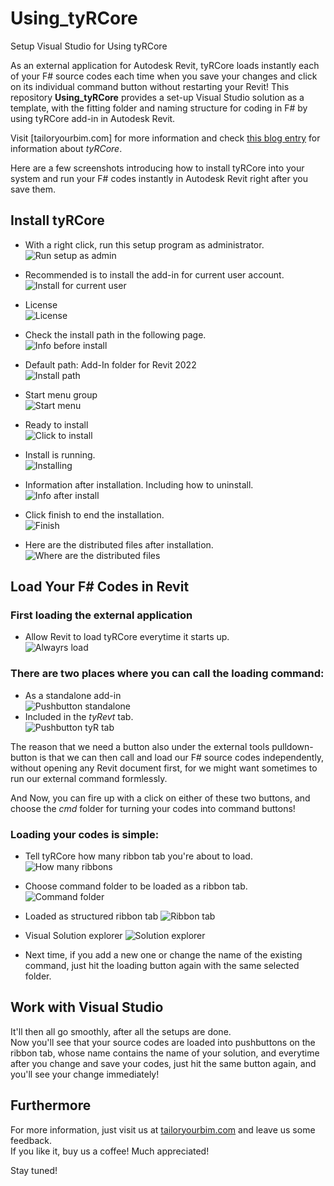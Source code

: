 # Using_tyRCore
Setup Visual Studio for Using tyRCore

As an external application for Autodesk Revit, tyRCore loads instantly each of your F# source codes each time when you save your changes and click on its individual command button without restarting your Revit! This repository **Using_tyRCore** provides a set-up Visual Studio solution as a template, with the fitting folder and naming structure for coding in F# by using tyRCore add-in in Autodesk Revit.

Visit [tailoryourbim.com] for more information and check [this blog entry][Compile F# Codes Without Restarting Revit] for information about _tyRCore_.

Here are a few screenshots introducing how to install tyRCore into your system and run your F# codes instantly in Autodesk Revit right after you save them.

## Install tyRCore

* With a right click, run this setup program as administrator.  
![Run setup as admin](/assets/img/1_01_Run%20install%20as%20admin.png)  

* Recommended is to install the add-in for current user account.  
![Install for current user](/assets/img/1_02_Install%20for%20current%20user.png)

* License  
![License](/assets/img/1_03_Agree%20on%20license.png)

* Check the install path in the following page.  
![Info before install](/assets/img/1_04_Info%20before%20installation.png)

* Default path: Add-In folder for Revit 2022  
![Install path](/assets/img/1_05_Default%20install%20path.png)

* Start menu group  
![Start menu](/assets/img/1_06_Setup%20menu.png)

* Ready to install  
![Click to install](/assets/img/1_07_Click%20install.png)

* Install is running.  
![Installing](/assets/img/1_08_Installing.png)

* Information after installation. Including how to uninstall.  
![Info after install](/assets/img/1_09_Thank%20you%20note.png)

* Click finish to end the installation.  
![Finish](/assets/img/1_10_Finishing.png)

* Here are the distributed files after installation.  
![Where are the distributed files](/assets/img/1_11_Distrubuted%20files%20in%20Revit%202022%20addins.png)

## Load Your F# Codes in Revit
### First loading the external application
* Allow Revit to load tyRCore everytime it starts up.  
![Alwayrs load](/assets/img/2_01_Always%20load.png)  

### There are two places where you can call the loading command:
* As a standalone add-in  
![Pushbutton standalone](/assets/img/2_02_Button%20in%20Add-Ins%20Tab.png)  
* Included in the _tyRevt_ tab.  
![Pushbutton tyR tab](/assets/img/2_03_Button%20in%20tyR%20Tab.png)

The reason that we need a button also under the external tools pulldown-button is that we can then call and load our F# source codes independently, without opening any Revit document first, for we might want sometimes to run our external command formlessly. 

And Now, you can fire up with a click on either of these two buttons, and choose the *_cmd_* folder for turning your codes into command buttons!

### Loading your codes is simple:
* Tell tyRCore how many ribbon tab you're about to load.
![How many ribbons](/assets/img/3_01_How%20many%20ribbons.png)

* Choose command folder to be loaded as a ribbon tab.
![Command folder](/assets/img/3_02_Folder%20structure.png)

* Loaded as structured ribbon tab
![Ribbon tab](/assets/img/3_03_Loaded%20ribbon%20tab.png)

* Visual Solution explorer
![Solution explorer](/assets/img/3_04_Solution%20explorer.png)

* Next time, if you add a new one or change the name of the existing command, just hit the loading button again with the same selected folder.

## Work with Visual Studio
It'll then all go smoothly, after all the setups are done.  
Now you'll see that your source codes are loaded into pushbuttons on the ribbon tab, whose name contains the name of your solution, and everytime after you change and save your codes, just hit the same button again, and you'll see your change immediately!

## Furthermore
For more information, just visit us at [tailoryourbim.com](http://tailoryourbim.com) and leave us some feedback.  
If you like it, buy us a coffee! Much appreciated!  

Stay tuned!

[Compile F# Codes Without Restarting Revit]: https://tailoryourbim.com/revitexternalcommand/compile-f-codes-without-restarting-revit/

